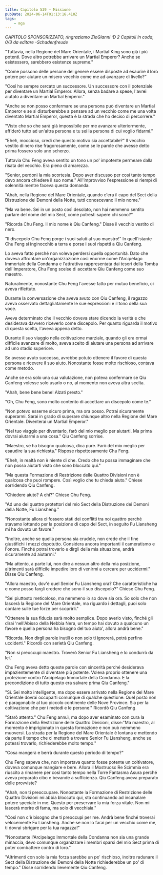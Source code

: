 ```yaml
---
title: Capitolo 539 – Missione
pubDate: 2024-06-14T01:13:16.410Z
tags:
    - mga
---
```



<em>CAPITOLO SPONSORIZZATO, ringraziamo ZioGianni :D
2 Capitoli in coda, 0/3
da editare
-Schadenfreude</em>


"Tuttavia, nella Regione del Mare Orientale, i Martial King sono già i più potenti. Dove altro potrebbe arrivare un Martial Emperor? Anche se esistessero, sarebbero esistenze supreme."


"Come possono delle persone del genere essere disposte ad esaurire il loro potere per aiutare un misero vecchio come me ad avanzare di livello?"


"Così ho sempre cercato un successore. Un successore con il potenziale per diventare un Martial Emperor. Allora, senza badare a spese, l'avrei aiutato a diventare un Martial Emperor."


"Anche se non posso confermare se una persona può diventare un Martial Emperor e se si disturberebbe a pensare ad un vecchio come me una volta diventato Martial Emperor, questa è la strada che ho deciso di percorrere."


"Visto che so che sarà già impossibile per me avanzare ulteriormente, affiderò tutto ad un'altra persona e tu sei la persona di cui voglio fidarmi."


"Eheh, moccioso, credi che questo motivo sia accettabile?" Il vecchio vestito di nero rise fragorosamente, come se le parole che avesse detto prima fossero solo uno scherzo.


Tuttavia Chu Feng aveva sentito un tono un po' impotente permeare dalla risata del vecchio. Era pieno di amarezza.


"Senior, perdoni la mia scortesia. Dopo aver discusso per così tanto tempo devo ancora chiedere il suo nome." All'improvviso l'espressione si riempì di solennità mentre faceva questa domanda.


"Ahah, nella Regione del Mare Orientale, quando c'era il capo del Sect della Distruzione dei Demoni della Notte, tutti conoscevano il mio nome."


"Ma va bene. Sei in un posto così desolato, non hai nemmeno sentito parlare del nome del mio Sect, come potresti sapere chi sono?"


"Ricorda Chu Feng. Il mio nome è Qiu Canfeng." Disse il vecchio vestito di nero.


"Il discepolo Chu Feng porge i suoi saluti al suo maestro!" In quell'istante Chu Feng si inginocchiò a terra e porse i suoi rispetti a Qiu Canfeng.


Lo aveva fatto perché non voleva perdersi quella opportunità. Dato che doveva affrontare un'organizzazione così enorme come l'Arcipelago Immortale della Condanna e l'attrattiva rappresentata dai tesori della Tomba dell'Imperatore, Chu Feng scelse di accettare Qiu Canfeng come suo maestro.


Naturalmente, nonostante Chu Feng l'avesse fatto per mutuo beneficio, ci aveva riflettuto.


Durante la conversazione che aveva avuto con Qiu Canfeng, il ragazzo aveva osservato dettagliatamente le sue espressioni e il tono della sua voce.


Aveva determinato che il vecchio doveva stare dicendo la verità e che desiderava davvero riceverlo come discepolo. Per quanto riguarda il motivo di questa scelta, l'aveva appena detto.


Durante il suo viaggio nella coltivazione marziale, quando gli era ormai difficile avanzare di molto, aveva scelto di aiutare una persona ad arrivare ad uno stadio superiore.


Se avesse avuto successo, avrebbe potuto ottenere il favore di questa persona e ricevere il suo aiuto. Nonostante fosse molto rischioso, contava come metodo.


Anche se era solo una sua valutazione, non poteva confermare se Qiu Canfeng volesse solo usarlo o no, al momento non aveva altra scelta.


"Ahah, bene bene bene! Alzati presto."


"Oh, Chu Feng, sono molto contento di accettare un discepolo come te."


"Non potevo esserne sicuro prima, ma ora posso. Potrai sicuramente superarmi. Sarai in grado di superare chiunque altro nella Regione del Mare Orientale. Diventerai un Martial Emperor."


"Nel tuo viaggio per diventarlo, farò del mio meglio per aiutarti. Ma prima dovrai aiutarmi a una cosa." Qiu Canfeng sorrise.


"Maestro, se ha bisogno qualcosa, dica pure. Farò del mio meglio per esaudire la sua richiesta." Rispose rispettosamente Chu Feng.


"Eheh, in realtà non è niente di che. Credo che tu possa immaginare che non posso aiutarti visto che sono bloccato qui."


"Ma questa Formazione di Restrizione delle Quattro Divisioni non è qualcosa che puoi rompere. Così voglio che tu chieda aiuto." Chiese sorridendo Qiu Canfeng.


"Chiedere aiuto? A chi?" Chiese Chu Feng.


"Ad uno dei quattro protettori del mio Sect della Distruzione dei Demoni della Notte, Fu Liansheng."


"Nonostante allora ci fossero stati dei conflitti tra noi quattro perché stavamo lottando per la posizione di capo del Sect, in seguito Fu Liansheng mi ha dovuto un favore."


"Inoltre, anche se quella persona sia crudele, non crede che il fine giustifichi i mezzi dopotutto. Considera ancora importanti il cameratismo e l'onore. Finché potrai trovarlo e dirgli della mia situazione, andrà sicuramente ad aiutarmi."


"Ma attento, a parte lui, non dire a nessun altro della mia posizione, altrimenti sarà difficile impedire loro di venirmi a cercare per uccidermi." Disse Qiu Canfeng.


"Allora maestro, dov'è quel Senior Fu Liansheng ora? Che caratteristiche ha e come posso fargli credere che sono il suo discepolo?" Chiese Chu Feng.


"Sei piuttosto meticoloso, ma nemmeno io so dove sia ora. So solo che non lascerà la Regione del Mare Orientale, ma riguardo i dettagli, puoi solo contare sulle tue forze per scoprirli."


"Ottenere la sua fiducia sarà molto semplice. Dopo averlo visto, finché gli dirai 'nell'Abisso della Nebbia Nera, un tempo hai dovuto a qualcuno un favore e quella persona ha bisogno del tuo aiuto', allora andrà bene."


"Ricorda. Non dirgli parole inutili o non solo ti ignorerà, potrà perfino ucciderti." Ricordò con serietà Qiu Canfeng.


"Non si preoccupi maestro. Troverò Senior Fu Liansheng e lo condurrò da lei."


Chu Feng aveva detto queste parole con sincerità perché desiderava impazientemente di diventare più potente. Voleva proprio ottenere una protezione contro l'Arcipelago Immortale della Condanna. E la precondizione di tutto questo era salvare prima Qiu Canfeng."


"Sì. Sei molto intelligente, ma dopo essere arrivato nella Regione del Mare Orientale dovrai occuparti comunque di qualche questione. Quel posto non è paragonabile al tuo piccolo continente delle Nove Province. Sia per la coltivazione che per i metodi e le persone." Ricordò Qiu Canfeng.


"Starò attento." Chu Feng annuì, ma dopo aver esaminato con cura la Formazione della Restrizione delle Quattro Divisioni, disse:"Ma maestro, al momento è imprigionato in questa formazione e non può nemmeno muoversi. La strada per la Regione del Mare Orientale è lontana e mettendo da parte il tempo che ci metterò a trovare Senior Fu Liansheng, anche se potessi trovarlo, richiederebbe molto tempo."


"Cosa mangerà e berrà durante questo periodo di tempo?"


Chu Feng sapeva che, non importava quanto fosse potente un coltivatore, doveva comunque mangiare e bere. Allora il Mostruoso Re Scimmia era riuscito a rimanere per così tanto tempo nella Torre Fantasma Asura perché aveva preparato cibo e bevande a sufficienza. Qiu Canfeng aveva preparato delle provviste?


"Ahah, non ti preoccupare. Nonostante la Formazione di Restrizione delle Quattro Divisioni mi abbia bloccato qui, sta continuando ad incanalare potere speciale in me. Questo per preservare la mia forza vitale. Non mi lascerà morire di fama, ma solo di vecchiaia."


"Così non c'è bisogno che ti preoccupi per me. Andrà bene finché troverai velocemente Fu Liansheng. Anche se non lo farai per un vecchio come me, ti dovrai sbrigare per la tua ragazza!"


"Nonostante l'Arcipelago Immortale della Condanna non sia una grande minaccia, devo comunque organizzare i membri sparsi del mio Sect prima di poter combattere contro di loro."


"Altrimenti con solo la mia forza sarebbe un po' rischioso, inoltre radunare il Sect della Distruzione dei Demoni della Notte richiederebbe un po' di tempo." Disse sorridendo lievemente Qiu Canfeng.
                                


                                



